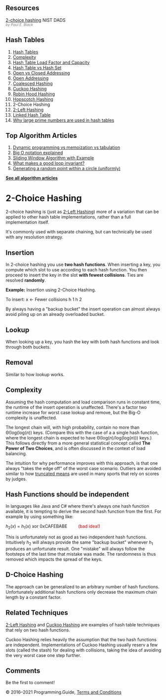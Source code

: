<span class="underline"></span>

<span class="underline"></span>

Resources
---------

[2-choice hashing](https://xlinux.nist.gov/dads/HTML/twoChoiceHashing.html) NIST DADS  
<span style="color: grey; font-style: italic; font-size: smaller">by Paul E. Black</span>

Hash Tables
-----------

1.  [Hash Tables](hash-tables.html)
2.  [Complexity](hash-tables-complexity.html)
3.  [Hash Table Load Factor and Capacity](hash-table-load-factor-and-capacity.html)
4.  [Hash Table vs Hash Set](hash-table-vs-hash-set.html)
5.  [Open vs Closed Addressing](hash-tables-open-vs-closed-addressing.html)
6.  [Open Addressing](hash-tables-open-addressing.html)
7.  [Coalesced Hashing](coalesced-hashing.html)
8.  [Cuckoo Hashing](cuckoo-hashing.html)
9.  [Robin Hood Hashing](robin-hood-hashing.html)
10. [Hopscotch Hashing](hopscotch-hashing.html)
11. 2-Choice Hashing
12. [2-Left Hashing](2-left-hashing.html)
13. [Linked Hash Table](linked-hash-table.html)
14. [Why large prime numbers are used in hash tables](prime-numbers-in-hash-tables.html)

<span class="underline"></span>

Top Algorithm Articles
----------------------

1.  [Dynamic programming vs memoization vs tabulation](dynamic-programming-vs-memoization-vs-tabulation.html)
2.  [Big O notation explained](big-o-notation-explained.html)
3.  [Sliding Window Algorithm with Example](sliding-window-example.html)
4.  [What makes a good loop invariant?](what-makes-a-good-loop-invariant.html)
5.  [Generating a random point within a circle (uniformly)](random-point-within-circle.html)

[**See all algorithm articles**](algorithms.html)

2-Choice Hashing
================

2-choice hashing is (just as [2-Left Hashing](2-left-hashing.html)) more of a variation that can be applied to other hash table implementations, rather than a full implementation itself.

It's commonly used with separate chaining, but can technically be used with any resolution strategy.

Insertion
---------

In 2-choice hashing you use **two hash functions**. When inserting a key, you compute which slot to use according to each hash function. You then proceed to insert the key in the slot **with fewest collisions**. Ties are resolved **randomly**.

**Example:** Insertion using 2-Choice Hashing.

To insert: x ← Fewer collisions h 1 h 2

By always having a "backup bucket" the insert operation can almost always avoid piling up on an already overloaded bucket.

Lookup
------

When looking up a key, you hash the key with both hash functions and look through both buckets.

Removal
-------

Similar to how lookup works.

Complexity
----------

Assuming the hash computation and load comparison runs in constant time, the runtime of the insert operation is unaffected. There's a factor two runtime increase for worst case lookup and remove, but the Big-O complexity is unaffected.

The longest chain will, with high probability, contain no more than Θ(log(log(*n*)) keys. (Compare this with the case of a a single hash function, where the longest chain is expected to have Θ(log(*n*)/log(log(*n*))) keys.) This follows directly from a more general statistical concept called **The Power of Two Choices**, and is often discussed in the context of load balancing.

The intuition for why performance improves with this approach, is that one always "takes the edge off" of the worst case scenario. Outliers are avoided similar to how [truncated means](https://en.wikipedia.org/wiki/Truncated_mean) are used in many sports that rely on scores by judges.

Hash Functions should be independent
------------------------------------

In languages like Java and C\# where there's always one hash function available, it is tempting to derive the second hash function from the first. For example by using something like:

*h*<sub>2</sub>(*x*) = *h*<sub>1</sub>(*x*) xor 0xCAFEBABE         <span style="color: #c00">(bad idea!)</span>

This is unfortunately not as good as two independent hash functions. Intuitively *h*<sub>2</sub> will always provide the same "backup bucket" whenever *h*<sub>1</sub> produces an unfortunate result. One "mistake" will always follow the footsteps of the last time that mistake was made. The randomness is thus removed which impacts the spread of the keys.

D-Choice Hashing
----------------

The approach can be generalized to an arbitrary number of hash functions. Unfortunately additional hash functions only decrease the maximum chain length by a constant factor.

Related Techniques
------------------

[2-Left Hashing](2-left-hashing.html) and [Cuckoo Hashing](cuckoo-hashing.html) are examples of hash table techniques that rely on two hash functions.

Cuckoo Hashing relies heavily the assumption that the two hash functions are independent. Implementations of Cuckoo Hashing usually reserv a few slots (called the stash) for dealing with collisions, taking the idea of avoiding the very worst case one step further.

Comments
--------

Be the first to comment!

© 2016–2021 Programming.Guide, [Terms and Conditions](terms-and-conditions.html)

